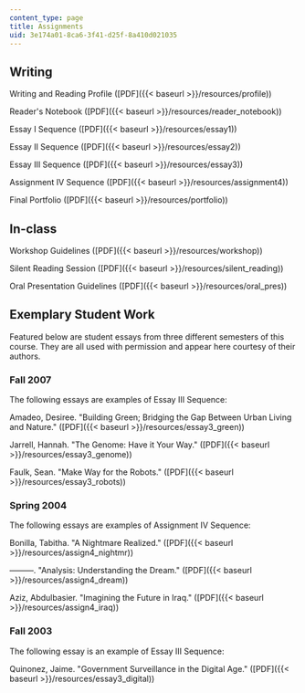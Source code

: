 ```yaml
---
content_type: page
title: Assignments
uid: 3e174a01-8ca6-3f41-d25f-8a410d021035
---
```


Writing
-------

Writing and Reading Profile ([PDF]({{< baseurl >}}/resources/profile))

Reader's Notebook ([PDF]({{< baseurl >}}/resources/reader_notebook))

Essay I Sequence ([PDF]({{< baseurl >}}/resources/essay1))

Essay II Sequence ([PDF]({{< baseurl >}}/resources/essay2))

Essay III Sequence ([PDF]({{< baseurl >}}/resources/essay3))

Assignment IV Sequence ([PDF]({{< baseurl >}}/resources/assignment4))

Final Portfolio ([PDF]({{< baseurl >}}/resources/portfolio))

In-class
--------

Workshop Guidelines ([PDF]({{< baseurl >}}/resources/workshop))

Silent Reading Session ([PDF]({{< baseurl >}}/resources/silent_reading))

Oral Presentation Guidelines ([PDF]({{< baseurl >}}/resources/oral_pres))

Exemplary Student Work
----------------------

Featured below are student essays from three different semesters of this course. They are all used with permission and appear here courtesy of their authors.

### Fall 2007

The following essays are examples of Essay III Sequence:

Amadeo, Desiree. "Building Green; Bridging the Gap Between Urban Living and Nature." ([PDF]({{< baseurl >}}/resources/essay3_green))

Jarrell, Hannah. "The Genome: Have it Your Way." ([PDF]({{< baseurl >}}/resources/essay3_genome))

Faulk, Sean. "Make Way for the Robots." ([PDF]({{< baseurl >}}/resources/essay3_robots))

### Spring 2004

The following essays are examples of Assignment IV Sequence:

Bonilla, Tabitha. "A Nightmare Realized." ([PDF]({{< baseurl >}}/resources/assign4_nightmr))

———. "Analysis: Understanding the Dream." ([PDF]({{< baseurl >}}/resources/assign4_dream))

Aziz, Abdulbasier. "Imagining the Future in Iraq." ([PDF]({{< baseurl >}}/resources/assign4_iraq))

### Fall 2003

The following essay is an example of Essay III Sequence:

Quinonez, Jaime. "Government Surveillance in the Digital Age." ([PDF]({{< baseurl >}}/resources/essay3_digital))
